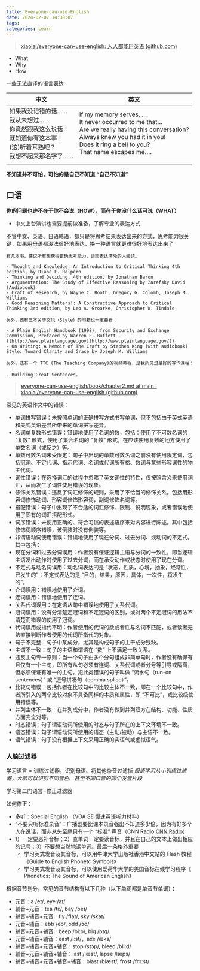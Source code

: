 ```yaml
---
title: Everyone-can-use-English
date: 2024-02-07 14:38:07
tags: 
categories: Learn
---
```

  
> [xiaolai/everyone-can-use-english: 人人都能用英语 (github.com)](https://github.com/xiaolai/everyone-can-use-english)

- What
- Why
- How

<!-- more -->

一些无法直译的语言表达

| 中文                                                                                                                         | 英文                                                                                                                                                                                          |
| ---------------------------------------------------------------------------------------------------------------------------- | --------------------------------------------------------------------------------------------------------------------------------------------------------------------------------------------- |
| 如果我没记错的话……<br>我从未想过……<br>你竟然跟我这么说话！<br>就知道你有这本事！<br>(这)听着耳熟吧？<br>我想不起来那名字了…… | If my memory serves, …<br>It never occurred to me that…<br>Are we really having this conversation?<br>Always knew you had it in you!<br>Does it ring a bell to you?<br>That name escapes me…. |
|                                                                                                                              |                                                                                                                                                                                               |

**不知道并不可怕，可怕的是自己不知道 “自己不知道”**

## 口语

**你的问题也许不在于你不会说（HOW），而在于你没什么话可说（WHAT）**

- 中文上台演讲也需要提前做准备，了解专业的表达方式

不管中文、英语、日语韩语，都只是将思考结果表达出来的方式，思考能力很关键，如果用母语都没法很好地表达，换一种语言就更难很好地表达出来了

```
有几本书，建议所有想获得正确思考能力，进而表达清晰的人阅读。

- Thought and Knowledge: An Introduction to Critical Thinking 4th edition, by Diane F. Halpern
- Thinking and Deciding, 4th edition, by Jonathan Baron
- Argumentation: The Study of Effective Reasoning by Zarefsky David (Audiobook)
- Craft of Research, by Wayne C. Booth, Gregory G. Colomb, Joseph M. Williams
- Good Reasoning Matters!: A Constructive Approach to Critical Thinking 3rd edition, by Leo A. Groarke, Christopher W. Tindale

另外，还有三本关于文风（Style）的书籍也一定要看：

- A Plain English Handbook (1998), from Security and Exchange Commission, Prefaced by Warren E. Buffett ([http://www.plainlanguage.gov](http://www.plainlanguage.gov/))
- On Writing: A Memoir of The Craft by Stephen King (with audiobook) Style: Toward Clarity and Grace by Joseph M. Williams

另外，还有一个 TTC (The Teaching Company)的视频教程，是我所见过最好的写作课程：

- Building Great Sentences。
```

>[everyone-can-use-english/book/chapter2.md at main · xiaolai/everyone-can-use-english (github.com)](https://github.com/xiaolai/everyone-can-use-english/blob/main/book/chapter2.md#6-%E8%87%AA%E6%88%91%E6%A3%80%E6%9F%A5%E5%88%97%E8%A1%A8)

常见的英语作文中的错误：
- 单词拼写错误：未按照单词的正确拼写方式书写单词，但不包括由于英式英语和美式英语差异所带来的单词拼写差异。
- 名词单复数形式错误：错误地使用了名词的数，包括：使用了不可数名词的 “复数” 形式，使用了集合名词的 “复数” 形式，在应该使用复数的地方使用了单数名词（或反之）等。
- 单数可数名词未受限定：句子中出现的单数可数名词之前没有使用限定词，包括冠词、不定代词、指示代词、名词或代词所有格、数词与某些形容词性的物主代词。
- 词性错误：在选择词汇的过程中忽略了英文词性的特性，仅按照含义来使用词汇，从而发生了词性使用错误的现象。
- 修饰关系错误：违反了词汇修饰的规则，采用了不恰当的修饰关系。包括用形容词修饰动词、形容词修饰形容词，副词修饰名词等。
- 搭配错误：句子中出现了不合适的词汇修饰、限制、说明现象，或者错误地使用了固有的词汇搭配形式。
- 词序错误：未使用正确的、符合习惯的表述语序来对内容进行陈述。其中包括修饰词顺序错误，该倒装时没有倒装等。
- 非谓语动词使用错误：错误地使用了现在分词、过去分词、或动词的不定式。其中包括：
- 现在分词和过去分词误用：作者没有保证逻辑主语与分词的一致性，即当逻辑主语发出动作时使用了过去分词，而在承受动作或状态时使用了现在分词。
- 不定式与动名词误用：动名词表达的是 “状态，性质，心境，抽象，经常性，已发生的”；不定式表达的是 “目的，结果，原因，具体，一次性，将发生的”。
- 介词误用：错误地使用了介词。
- 连词误用：错误地使用了连词。
- 关系代词误用：在定语从句中错误地使用了关系代词。
- 冠词误用：没有分清楚定冠词和不定冠词的区别，或对两个不定冠词的用法不清楚而错误的使用了冠词。
- 代词误用或指代不明：作者使用的代词的数或者性与名词不匹配，或者读者无法直接判断作者使用的代词所指代的对象。
- 句子不完整：句子中某成分，尤其是构成句子的主干成分残缺。
- 主谓不一致：句子的主语和谓语在 “数” 上不满足一致关系。
- 违反主句专一原则：当一个句子由多个分句组成非简单句时，作者没有确保有且仅有一个主句，即所有从句必须有连词、关系代词或者分号等引导或隔离，但必须保证有唯一的主句。犯此类错误的句子叫做 “流水句（run-on sentences）” 或 “逗号拼凑句（comma splice）”。
- 比较句错误：包括作者在比较句中的比较主体不一致，即在一个比较句中，作者所引入的两个比较对象不具备同样的本质和属性，即 “不可比”，或比较级使用错误等。
- 并列主体不一致：在并列成分中，作者没有做到并列双方在结构、功能、性质方面完全对等。
- 时态错误：句子谓语动词所使用的时态与句子所在的上下文环境不一致。
- 语态错误：句子谓语动词所使用的语态（主动/被动）与主语不一致。
- 语气错误：句子没有根据上下文采用正确的实语气或虚拟语气。

### 人脑过滤器

学习语言 = 训练过滤器，识别母语、将其他杂音过滤掉
*母语学习从小训练过滤器，大脑可以识别不同音色、甚至不同口音的同个发音片段*

学习第二门语言=修正过滤器

如何修正：
- 多听：Special English （VOA SE 慢速英语听力材料）
- “不要只听标准录音”：广播剧要比课本录音强出不知道多少倍，因为有好多个人在说话，而非从头至尾只有一个 “标准” 声音（CNN Radio [CNN Radio](http://edition.cnn.com/audio/radio/radio.html)）
- 1）一定要恶补音标；2）查单词一定要读音标，并且在自己的文本上做出相应的记号；3）不要想当然地读单词。最后一条格外重要
  - 学习英式发音及其音标，可以用牛津大学出版社香港中文站的 Flash 教程《Guide to English Phonetc Symbols》
  - 学习美式发音及其音标，可以使用爱荷华大学的美国音标在线学习程序《 Phonetics: The Sound of American English》

根据音节划分，常见的音节结构有以下几种（以下单词都是单音节单词）：

- 元音：a /eɪ/, eye /aɪ/
- 辅音+元音：tea /tiː/, bay /beɪ/
- 辅音+辅音+元音：fly /flaɪ/, sky /skaɪ/
- 元音+辅音：ebb /eb/, odd /ɔd/
- 辅音+元音+辅音：beep /biːp/, big /bɪg/
- 元音+辅音+辅音：east /iːst/，axe /æks/
- 辅音+辅音+元音+辅音：stop /stɔp/, bleed /bliːd/
- 辅音+元音+辅音+辅音：last /læst/, lapse /læps/
- 辅音+辅音+元音+辅音+辅音：blast /blæst/, frost /frɔːst/

